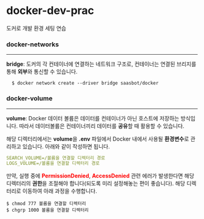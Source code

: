 # docker-dev-prac
도커로 개발 환경 세팅 연습



### docker-networks

**************************************************

**bridge**: 도커의 각 컨테이너에 연결하는 네트워크 구조로, 컨테이너는 연결된 브리지를 통해 **외부**와 통신할 수 있습니다.

```
  $ docker network create --driver bridge saasbot/docker
```



### docker-volume

**************************************************

**volume**: Docker 데이터 볼륨은 데이터를 컨테이너가 아닌 호스트에 저장하는 방식입니다. 따라서 데이터볼륨은 컨테이너끼리 데이터를 **공유**할 때 활용할 수 있습니다.

해당 디렉터리에서는 **volume**을 **.env** 파일에서 Docker 내에서 사용될 **환경변수**로 관리하고 있습니다. 아래와 같이 작성하면 됩니다.

```yaml
SEARCH_VOLUME=/볼륨을 연결할 디렉터리 경로
LOGS_VOLUME=/볼륨을 연결할 디렉터리 경로
```

만약, 실행 중에 **<span style="color:red">PermissionDenied</span>**, **<span style="color:red">AccessDenied</span>** 관련 에러가 발생한다면 해당 디렉터리의 **권한**을 조절해야 합니다(되도록 미리 설정해놓는 편이 좋습니다). 해당 디렉터리로 이동하여 아래 과정을 수행합니다.

```
$ chmod 777 볼륨을 연결할 디렉터리
$ chgrp 1000 볼륨을 연결할 디렉터리
```


